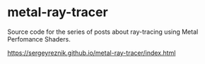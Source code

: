 # metal-ray-tracer

Source code for the series of posts about ray-tracing using Metal Perfomance Shaders.

https://sergeyreznik.github.io/metal-ray-tracer/index.html
